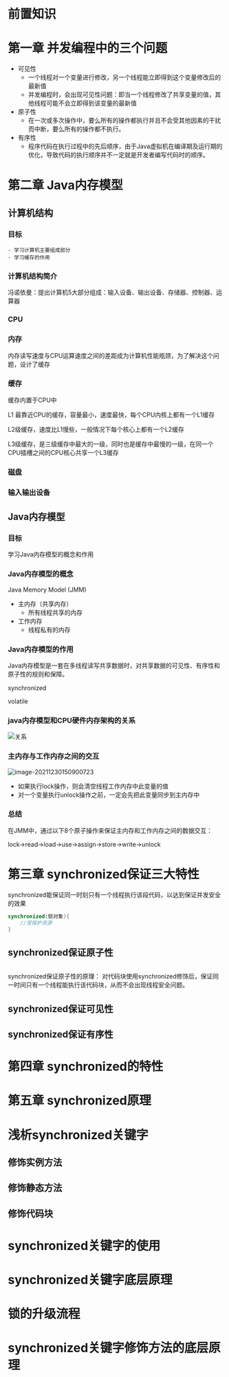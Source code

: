 # 前置知识
# 第一章 并发编程中的三个问题

- 可见性
  - 一个线程对一个变量进行修改，另一个线程能立即得到这个变量修改后的最新值
  - 并发编程时，会出现可见性问题：即当一个线程修改了共享变量的值，其他线程可能不会立即得到该变量的最新值
- 原子性
  - 在一次或多次操作中，要么所有的操作都执行并且不会受其他因素的干扰而中断，要么所有的操作都不执行。
- 有序性
  - 程序代码在执行过程中的先后顺序，由于Java虚拟机在编译期及运行期的优化，导致代码的执行顺序并不一定就是开发者编写代码时的顺序。

# 第二章 Java内存模型

## 计算机结构

### 目标

	- 学习计算机主要组成部分
	- 学习缓存的作用

### 计算机结构简介

冯诺依曼：提出计算机5大部分组成：输入设备、输出设备、存储器、控制器、运算器

### CPU

### 内存

​	内存读写速度与CPU运算速度之间的差距成为计算机性能瓶颈，为了解决这个问题，设计了缓存

### 缓存

缓存内置于CPU中

L1 最靠近CPU的缓存，容量最小，速度最快，每个CPU内核上都有一个L1缓存

L2级缓存，速度比L1慢些，一般情况下每个核心上都有一个L2缓存

L3级缓存，是三级缓存中最大的一级，同时也是缓存中最慢的一级，在同一个CPU插槽之间的CPU核心共享一个L3缓存

### 磁盘

### 输入输出设备

## Java内存模型

### 目标

学习Java内存模型的概念和作用

### Java内存模型的概念

Java Memory Model (JMM)

- 主内存（共享内存）
  - 所有线程共享的内存
- 工作内存
  - 线程私有的内存

### Java内存模型的作用

Java内存模型是一套在多线程读写共享数据时，对共享数据的可见性、有序性和原子性的规则和保障。

synchronized 

volatile

### java内存模型和CPU硬件内存架构的关系

![关系](image-20211229181515956.png)

### 主内存与工作内存之间的交互

![image-20211230150900723](image-20211230150900723.png)

- 如果执行lock操作，则会清空线程工作内存中此变量的值
- 对一个变量执行unlock操作之前，一定会先把此变量同步到主内存中

### 总结

在JMM中，通过以下8个原子操作来保证主内存和工作内存之间的数据交互：

lock->read->load->use->assign->store->write->unlock

# 第三章 synchronized保证三大特性

synchronized能保证同一时刻只有一个线程执行该段代码，以达到保证并发安全的效果

``` Java
synchronized(锁对象){
	//受保护资源
}
```

## synchronized保证原子性

``` Java

```
synchronized保证原子性的原理：
对代码块使用synchronized修饰后，保证同一时间只有一个线程能执行该代码块，从而不会出现线程安全问题。



## synchronized保证可见性
## synchronized保证有序性


# 第四章 synchronized的特性

# 第五章 synchronized原理



# 浅析synchronized关键字
## 修饰实例方法
## 修饰静态方法
## 修饰代码块
# synchronized关键字的使用
# synchronized关键字底层原理
# 锁的升级流程
# synchronized关键字修饰方法的底层原理